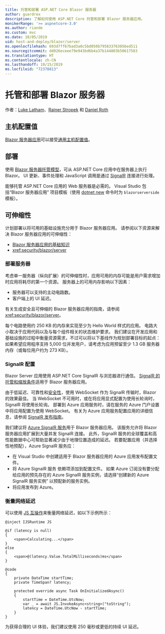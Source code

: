 ```yaml
---
title: 托管和部署 ASP.NET Core Blazor 服务器
author: guardrex
description: 了解如何使用 ASP.NET Core 托管和部署 Blazor 服务器应用。
monikerRange: '>= aspnetcore-3.0'
ms.author: riande
ms.custom: mvc
ms.date: 10/05/2019
uid: host-and-deploy/blazor/server
ms.openlocfilehash: 693d7ff67bad3a0c5bd050b795833763056ed511
ms.sourcegitcommit: dd026eceee79e943bd6b4a37b144803b50617583
ms.translationtype: HT
ms.contentlocale: zh-CN
ms.lasthandoff: 10/15/2019
ms.locfileid: "72378813"
---
```

# <a name="host-and-deploy-blazor-server"></a>托管和部署 Blazor 服务器

作者：[Luke Latham](https://github.com/guardrex)、[Rainer Stropek](https://www.timecockpit.com) 和 [Daniel Roth](https://github.com/danroth27)

## <a name="host-configuration-values"></a>主机配置值

[Blazor 服务器应用](xref:blazor/hosting-models#blazor-server)可以接受[通用主机配置值](xref:fundamentals/host/generic-host#host-configuration)。

## <a name="deployment"></a>部署

使用 [Blazor 服务器托管模型](xref:blazor/hosting-models#blazor-server)，可从 ASP.NET Core 应用中在服务器上执行 Blazor。 UI 更新、事件处理和 JavaScript 调用是通过 [SignalR](xref:signalr/introduction) 连接进行处理。

能够托管 ASP.NET Core 应用的 Web 服务器是必需的。 Visual Studio 包括“Blazor 服务器应用”  项目模板（使用 [dotnet new](/dotnet/core/tools/dotnet-new) 命令时为 `blazorserverside` 模板）。

## <a name="scalability"></a>可伸缩性

计划部署以将可用的基础设施充分用于 Blazor 服务器应用。 请参阅以下资源来解决 Blazor 服务器应用的可伸缩性：

* [Blazor 服务器应用的基础知识](xref:blazor/hosting-models#blazor-server)
* <xref:security/blazor/server>

### <a name="deployment-server"></a>部署服务器

考虑单一服务器（纵向扩展）的可伸缩性时，应用可用的内存可能是用户需求增加时应用将耗尽的第一个资源。 服务器上的可用内存影响以下因素：

* 服务器可以支持的主动电路数。
* 客户端上的 UI 延迟。

有关生成安全且可伸缩的 Blazor 服务器应用的指南，请参阅 <xref:security/blazor/server>。

每个电路使用约 250 KB 的内存来实现至少为 Hello World  样式的应用。 电路大小取决于应用代码以及与每个组件相关的状态维护要求。 我们建议在开发应用和基础设施的过程中衡量资源需求，不过可以将以下基线作为规划部署目标的起点：如果希望应用程序支持 5,000 位并发用户，请考虑为应用预留至少 1.3 GB 服务器内存（或每位用户约为 273 KB）。

### <a name="signalr-configuration"></a>SignalR 配置

Blazor Server 应用使用 ASP.NET Core SignalR 与浏览器进行通信。 [SignalR 的托管和缩放条件](xref:signalr/publish-to-azure-web-app)适用于 Blazor 服务器应用。

由于低延迟、可靠性和[安全性](xref:signalr/security)，使用 WebSocket 作为 SignalR 传输时，Blazor 的效果最佳。 当 WebSocket 不可用时，或在将应用显式配置为使用长轮询时，SignalR 将使用长轮询。 部署到 Azure 应用服务时，请在服务的 Azure 门户设置中将应用配置为使用 WebSocket。 有关为 Azure 应用服务配置应用的详细信息，请参阅 [SignalR 发布指南](xref:signalr/publish-to-azure-web-app)。

我们建议将 [Azure SignalR 服务](/azure/azure-signalr)用于 Blazor 服务器应用。 该服务允许将 Blazor 服务器应用扩展到大量并发 SignalR 连接。 此外，SignalR 服务的全球覆盖和高性能数据中心可帮助显著减少由于地理位置造成的延迟。 若要配置应用（并选择性地预配），Azure SignalR 服务应：

* 在 Visual Studio 中创建适用于 Blazor 服务器应用的 Azure 应用发布配置文件。
* 将 Azure SignalR 服务  依赖项添加到配置文件。 如果 Azure 订阅没有要分配给应用的预先存在的 Azure SignalR 服务实例，请选择“创建新的 Azure SignalR 服务实例”  以预配新的服务实例。
* 将应用发布到 Azure。

### <a name="measure-network-latency"></a>衡量网络延迟

可以使用 [JS 互操作](xref:blazor/javascript-interop)来衡量网络延迟，如以下示例所示：

```cshtml
@inject IJSRuntime JS

@if (latency is null)
{
    <span>Calculating...</span>
}
else
{
    <span>@(latency.Value.TotalMilliseconds)ms</span>
}

@code
{
    private DateTime startTime;
    private TimeSpan? latency;

    protected override async Task OnInitializedAsync()
    {
        startTime = DateTime.UtcNow;
        var _ = await JS.InvokeAsync<string>("toString");
        latency = DateTime.UtcNow - startTime;
    }
}
```

为获得合理的 UI 体验，我们建议使用 250 毫秒或更低的持续 UI 延迟。
